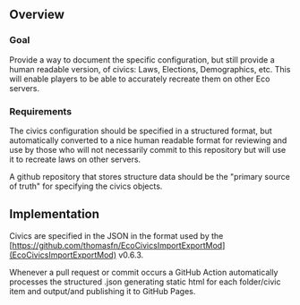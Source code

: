 
## Overview

### Goal 
Provide a way to document the specific configuration, but still provide a human readable version, of civics: Laws, Elections, Demographics, etc.  This will enable players to be able to accurately recreate them on other Eco servers.  

### Requirements

The civics configuration should be specified in a structured format, but automatically converted to a nice human readable format for reviewing and use by those who will not necessarily commit to this repository but will use it to recreate laws on other servers.

A github repository that stores structure data should be the "primary source of truth" for specifying the civics objects. 

## Implementation

Civics are specified in the JSON in the format used by the [https://github.com/thomasfn/EcoCivicsImportExportMod](EcoCivicsImportExportMod) v0.6.3.

Whenever a pull request or commit occurs a GitHub Action automatically processes the structured .json generating static html for each folder/civic item and output/and publishing it to GitHub Pages.